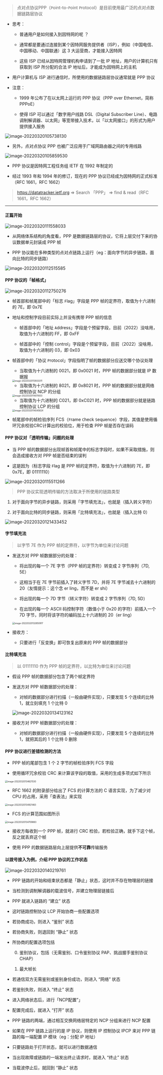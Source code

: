 > 点对点协议PPP（`P`oint-to-`P`oint `P`rotocol）是目前使用最广泛的点对点数据链路层协议

- 思考：

	- 普通用户是如何接入到因特网的呢 ？

	- 通常都是要通过连接到某个因特网服务提供者（ISP），例如（中国电信、中国移动、中国联通）这 3 大运营商，才能接入因特网

	- 这些 ISP 已经从因特网管理机构申请到了一批 IP 地址，用户的计算机只有获取到 ISP 所分配的合法 IP 地址后，才能成为因特网上的主机

- 用户计算机与 ISP 进行通信时，所使用的数据链路层协议通常就是 PPP 协议

- 注意：

	- 1999 年公布了在以太网上运行的 PPP 协议（PPP over Ethernet，简称 PPPoE）

	- 使得 ISP 可以通过「数字用户线路 DSL（Digital Subscriber Line）、电路调制解调器、以太网」等宽带接入技术，以「以太网接口」的形式为用户提供接入服务

![image-20220320105738130](https://aliyun-oss-lpj.oss-cn-qingdao.aliyuncs.com/images/old-from-gitee-2022-03-25/by-picgo/image-20220320105738130.png)

- 另外，点对点协议 PPP 也被广泛应用于广域网路由器之间的专用线路

![image-20220320105859530](https://aliyun-oss-lpj.oss-cn-qingdao.aliyuncs.com/images/old-from-gitee-2022-03-25/by-picgo/image-20220320105859530.png)

- PPP 协议是因特网工程任务组 IETF 在 1992 年制定的

- 经过 1993 年和 1994 年的修订，现在的 PPP 协议已经成为因特网的正式标准（RFC 1661，RFC 1662）

> https://datatracker.ietf.org => Search 「PPP」 => find & read（RFC 1661，RFC 1662）

---

#### 正篇开始

![image-20220320111558033](https://aliyun-oss-lpj.oss-cn-qingdao.aliyuncs.com/images/old-from-gitee-2022-03-25/by-picgo/image-20220320111558033.png)

- 从网络体系结构的角度看，PPP 是数据链路层的协议，它将上层交付下来的协议数据单元封装成 PPP 帧

- PPP 协议能在多种类型的点对点链路上运行（eg：面向字节的异步链路，面向比特的同步链路）

![image-20220320112515585](https://aliyun-oss-lpj.oss-cn-qingdao.aliyuncs.com/images/old-from-gitee-2022-03-25/by-picgo/image-20220320112515585.png)

#### PPP 协议的「帧格式」

![image-20220320112750276](https://aliyun-oss-lpj.oss-cn-qingdao.aliyuncs.com/images/old-from-gitee-2022-03-25/by-picgo/image-20220320112750276.png)

- 帧首部和帧尾部中的「标志 `F`lag」字段是 PPP 帧的定界符，取值为十六进制的 7E，即 0x7E

- 地址和控制字段目前实际上并没有携带 PPP 帧的信息

  - 帧首部中的「地址 `A`ddress」字段是个预留字段，目前（2022）没啥用，取值为十六进制的 FF，即 0xFF

  - 帧首部中的「控制 `C`ontrol」字段是个预留字段，目前（2022）没啥用，取值为十六进制的 03，即 0x03

- 帧首部中的「协议 `P`rotocol」字段指明了帧的数据部分应送交哪个协议处理

	- 当取值为十六进制的 0021，即 0x0021 时，PPP 帧的数据部分就是 IP 数据报

	<img src="https://aliyun-oss-lpj.oss-cn-qingdao.aliyuncs.com/images/old-from-gitee-2022-03-25/by-picgo/image-20220320113933311.png" alt="image-20220320113933311" style="zoom:50%;" />

	- 当取值为十六进制的 8021，即 0x8021 时，PPP 帧的数据部分就是网络控制协议 NCP 的分组

	<img src="https://aliyun-oss-lpj.oss-cn-qingdao.aliyuncs.com/images/old-from-gitee-2022-03-25/by-picgo/image-20220320114011833.png" alt="image-20220320114011833" style="zoom:50%;" />

	- 当取值为十六进制的 C021，即 0xC021 时，PPP 帧的数据部分就是链路控制协议 LCP 的分组

	<img src="https://aliyun-oss-lpj.oss-cn-qingdao.aliyuncs.com/images/old-from-gitee-2022-03-25/by-picgo/image-20220320114045824.png" alt="image-20220320114045824" style="zoom:50%;" />

- 帧尾部中的帧检验序列 FCS（`F`rame `C`heck `S`equence）字段，其值是使用循环冗余校验CRC计算出的校验位，用于检查 PPP 帧是否存在误码

#### PPP 协议对「透明传输」问题的处理

- 当 PPP 帧的数据部分出现帧首和帧尾中的标志字段时，如果不采取措施，则会造成接收方对 PPP 帧是否结束的误判

- 这是因为（标志字段 `F`lag 是 PPP 帧的定界符，取值为十六进制的 7E，即 0x7E，即 01111110）

![image-20220320115511266](https://aliyun-oss-lpj.oss-cn-qingdao.aliyuncs.com/images/old-from-gitee-2022-03-25/by-picgo/image-20220320115511266.png)

> PPP 协议实现透明传输的方法取决于所使用的链路类型

1. 对于面向字节的异步链路，则采用「字节填充法」，也就是（插入转义字符）

2. 对于面向比特的同步链路，则采用「比特填充法」，也就是（插入比特 0）

![image-20220320121433452](https://aliyun-oss-lpj.oss-cn-qingdao.aliyuncs.com/images/old-from-gitee-2022-03-25/by-picgo/image-20220320121433452.png)

#### 字节填充法

> 以字节 7E 作为 PPP 帧的定界符，以字节为单位来讨论问题

- 发送方对 PPP 帧数据部分的处理：

	- 将出现的每一个 7E 字节（PPP 帧的定界符）转变成 2 字节序列（7D, 5E）

	- 这相当于在 7E 字节前插入了转义字节 7D，并将 7E 字节减去十六进制的 20（友情提示：这个念 er ling，而不是 er shi）

	- 将出现的每一个 7D 字节（转义字符）转变成 2 字节序列（7D, 5D）

	- 在出现的每一个 ASCII 码控制字符（数值小于 0x20 的字符）前插入一个 7D 字节，同时将该字符的编码加上十六进制的 20（er ling）

	<img src="https://aliyun-oss-lpj.oss-cn-qingdao.aliyuncs.com/images/old-from-gitee-2022-03-25/by-picgo/image-20220320132850917.png" alt="image-20220320132850917" style="zoom:50%;" />

- 接收方：

	- 只要进行「反变换」即可恢复出原来的 PPP 帧的数据部分

#### 比特填充法

> 以 01111110 作为 PPP 帧的定界符，以比特为单位来讨论问题

- 假设 PPP 帧的数据部分包含了两个帧定界符

- 发送方对 PPP 帧数据部分的处理：

	- 对帧的数据部分进行扫描（一般由硬件实现），只要发现 5 个连续的比特 1，就立刻填充 1 个比特 0

	![image-20220320134123162](https://aliyun-oss-lpj.oss-cn-qingdao.aliyuncs.com/images/old-from-gitee-2022-03-25/by-picgo/image-20220320134123162.png)
	
- 接收方对 PPP 帧数据部分的处理：

	- 对帧的数据部分进行扫描（一般由硬件实现），只要发现 5 个连续的比特 1，就把其后的 1 个比特 0 删除

#### PPP 协议进行差错检测的方法

- PPP 帧的尾部包含 1 个 2 字节的帧检验序列 FCS 字段

- 使用循环冗余校验 CRC 来计算该字段的取值，采用的生成多项式如下所示

<img src="https://aliyun-oss-lpj.oss-cn-qingdao.aliyuncs.com/images/old-from-gitee-2022-03-25/by-picgo/image-20220320134621530.png" alt="image-20220320134621530" style="zoom:50%;" />

- RFC 1662 的附录部分给出了 FCS 的计算方法的 C 语言实现，为了减少对 CPU 的占用，采用「查表法」来实现

<img src="https://aliyun-oss-lpj.oss-cn-qingdao.aliyuncs.com/images/old-from-gitee-2022-03-25/by-picgo/image-20220320134921463.png" alt="image-20220320134921463" style="zoom:50%;" />

- FCS 的计算范围如图所示

<img src="https://aliyun-oss-lpj.oss-cn-qingdao.aliyuncs.com/images/old-from-gitee-2022-03-25/by-picgo/image-20220320134709863.png" alt="image-20220320134709863" style="zoom:50%;" />

- 接收方每收到一个 PPP 帧，就进行 CRC 检验，若检验正确，就手下这个帧，反之就丢弃这个帧

- 使用 PPP 的数据链路层向上层提供**不可靠**传输服务

#### 以拨号接入为例，介绍 PPP 协议的工作状态

![image-20220320140219761](https://aliyun-oss-lpj.oss-cn-qingdao.aliyuncs.com/images/old-from-gitee-2022-03-25/by-picgo/image-20220320140219761.png)

- PPP 链路的开始和结束状态都是「静止」状态，这时并不存在物理层的链接

- 当检测到调制解调器的载波信号，并建立物理层链接后

- PPP 就进入链路的 “建立” 状态

- 这时链路控制协议 LCP 开始协商一些配置选项

- 若协商成功，则进入 “鉴别” 状态

- 若协商失败，则退回到 “静止” 状态

- 所协商的配置选项包括

	0. 鉴别协议，包括（无需鉴别、口令鉴别协议 PAP、挑战握手鉴别协议 CHAP）

	1. 最大帧长

- 若通信双方无需鉴别或鉴别身份成功，则进入 “网络” 状态

- 若鉴别失败，则进入 “终止” 状态

- 进入网络状态后，进行「NCP配置”」

- 配置完成后，就进入 “打开” 状态

- PPP 链路的两端，通过相互交换网络层特定的 NCP 分组来进行 NCP 配置

- 如果在 PPP 链路上运行的是 IP 协议，则使用 IP 控制协议 IPCP 来对 PPP 链路的每一端配置 IP 模块（eg：分配 IP 地址）

- 只要链路处于打开状态，就可以进行数据通信

- 当出现故障或链路的一端发出终止请求时，就进入 “终止” 状态

- 当载波停止后，就回到 “静止” 状态
